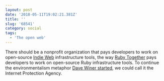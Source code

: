 ```yaml
---
layout: post
date: '2018-05-11T19:02:21.381Z'
title: ''
slug: '68541'
category: social
tags:
  - 'The open web'
---
```

There should be a nonprofit organization that pays developers to work on open-source [Indie Web](https://indieweb.org/) infrastructure tools, the way [Ruby Together](https://rubytogether.org/) pays developers to work on open-source Ruby infrastructure tools. To continue the environmentalism metaphor [Dave Winer started](http://scripting.com/2018/05/10/133513.html), we could call it the Internet Protection Agency.
